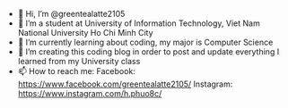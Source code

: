 - 👋 Hi, I’m @greentealatte2105
- 👀 I’m a student at University of Information Technology, Viet Nam National University Ho Chi Minh City
- 🌱 I’m currently learning about coding, my major is Computer Science
- 💞️ I’m creating this coding blog in order to post and update everything I learned from my University class
- 📫 How to reach me:
Facebook: https://www.facebook.com/greentealatte2105/
Instagram: https://www.instagram.com/h.phuo8c/

